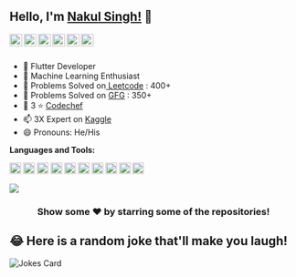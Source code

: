 ## Hello, I'm [Nakul Singh!](https://www.linkedin.com/in/nakul-singh-247205145/) 👋



<a href="https://twitter.com/nakulsingh1289">
  <img align="left" alt="Pawan's Twitter" width="22px" src="https://cdn.jsdelivr.net/npm/simple-icons@v3/icons/twitter.svg" />
</a>
<a href="https://www.linkedin.com/in/nakul-singh-247205145">
  <img align="left" alt="Pawan's Linkdein" width="22px" src="https://cdn.jsdelivr.net/npm/simple-icons@v3/icons/linkedin.svg" />
</a>
<a href="https://github.com/nakulsingh1289">
  <img align="left" alt="Pawan's Github" width="22px" src="https://cdn.jsdelivr.net/npm/simple-icons@v3/icons/github.svg" />
</a>

<a href="https://www.instagram.com/nakul_singh1299/">
  <img align="left" alt="Pawan's Instagram" width="22px" src="https://cdn.jsdelivr.net/npm/simple-icons@v3/icons/instagram.svg" />
</a>
<a href="https://www.facebook.com/nakulsingh5647">
  <img align="left" alt="Pawan's Facebook" width="22px" src="https://cdn.jsdelivr.net/npm/simple-icons@v3/icons/facebook.svg" />
</a>
<a href="https://www.kaggle.com/nakulsingh1289">
  <img align="left" alt="Pawan's Youtube" width="22px" src="https://cdn.jsdelivr.net/npm/simple-icons@3.13.0/icons/kaggle.svg" />
</a>

<br/>
<br/>


- 🔭 Flutter Developer
- 🌱 Machine Learning Enthusiast
- 👯 Problems Solved on<a href="https://leetcode.com/nakulsingh1289/">
  Leetcode</a> : 400+
- 🤔 Problems Solved on <a href="https://auth.geeksforgeeks.org/user/nakulsingh1289/practice/">
  GFG</a>  : 350+
- 💬 3 ⭐ <a href="https://www.codechef.com/users/nakulsingh1299">
  Codechef</a>
- 📫 3X Expert on <a href="https://www.kaggle.com/nakulsingh1289">
  Kaggle</a>
- 😄 Pronouns: He/His




**Languages and Tools:**  

<code><img height="20" src="https://cdn.jsdelivr.net/npm/simple-icons@3.13.0/icons/flutter.svg"></code>
<code><img height="20" src="https://cdn.jsdelivr.net/npm/simple-icons@3.13.0/icons/dart.svg"></code>
<code><img height="20" src="https://cdn.jsdelivr.net/npm/simple-icons@3.13.0/icons/jupyter.svg"></code>
<code><img height="20" src="https://cdn.jsdelivr.net/npm/simple-icons@3.13.0/icons/django.svg"></code>
<code><img height="20" src="https://cdn.jsdelivr.net/npm/simple-icons@3.13.0/icons/html5.svg"></code>
<code><img height="20" src="https://cdn.jsdelivr.net/npm/simple-icons@3.13.0/icons/python.svg"></code>
<code><img height="20" src="https://cdn.jsdelivr.net/npm/simple-icons@3.13.0/icons/css3.svg"></code>
<code><img height="20" src="https://cdn.jsdelivr.net/npm/simple-icons@3.13.0/icons/bootstrap.svg"></code>
<code><img height="20" src="https://cdn.jsdelivr.net/npm/simple-icons@3.13.0/icons/firebase.svg"></code>
<code><img height="20" src="https://cdn.jsdelivr.net/npm/simple-icons@3.13.0/icons/anaconda.svg"></code>


<a href="https://github.com/nakulsingh1289">
  <img align="center" src="https://github-readme-stats.vercel.app/api/top-langs/?username=nakulsingh1289&theme=light&hide_langs_below=1" />
</a>


<div align="center">

### Show some ❤️ by starring some of the repositories!

</div>

## 😂 Here is a random joke that'll make you laugh!
![Jokes Card](https://readme-jokes.vercel.app/api)
